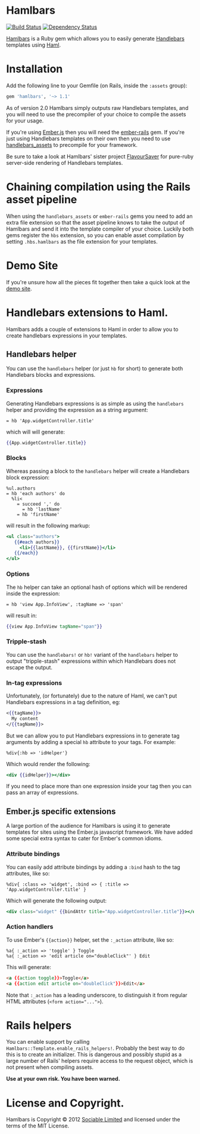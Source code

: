 # Hamlbars

[![Build Status](https://secure.travis-ci.org/jamesotron/hamlbars.png?branch=master)](http://travis-ci.org/jamesotron/hamlbars)
[![Dependency Status](https://gemnasium.com/jamesotron/hamlbars.png)](https://gemnasium.com/jamesotron/hamlbars)

[Hamlbars](https://github.com/jamesotron/hamlbars) is a Ruby gem which allows
you to easily generate [Handlebars](http://handlebarsjs.com) templates using
[Haml](http://www.haml-lang.com).

# Installation

Add the following line to your Gemfile (on Rails, inside the `:assets` group):

```ruby
gem 'hamlbars', '~> 1.1'
```

As of version 2.0 Hamlbars simply outputs raw Handlebars templates, and you will need to 
use the precompiler of your choice to compile the assets for your usage.

If you're using [Ember.js](http://emberjs.com) then you will need the 
[ember-rails](http://rubygems.org/gems/ember-rails) gem. If you're just using
Handlebars templates on their own then you need to use 
[handlebars_assets](http://rubygems.org/gems/handlebars_assets) to precompile
for your framework.

Be sure to take a look at Hamlbars' sister project 
[FlavourSaver](http://rubygems.org/gems/flavour_saver) for pure-ruby server-side
rendering of Handlebars templates.

# Chaining compilation using the Rails asset pipeline

When using the `handlebars_assets` or `ember-rails` gems you need to add an 
extra file extension so that the asset pipeline knows to take the output of
Hamlbars and send it into the template compiler of your choice.  Luckily
both gems register the `hbs` extension, so you can enable asset compilation
by setting `.hbs.hamlbars` as the file extension for your templates.

# Demo Site

If you're unsure how all the pieces fit together then take a quick look at the
[demo site](http://hamlbars-demo.herokuapp.com/).

# Handlebars extensions to Haml.

Hamlbars adds a couple of extensions to Haml in order to allow you to create
handlebars expressions in your templates.

## Handlebars helper

You can use the `handlebars` helper (or just `hb` for short) to generate both
Handlebars blocks and expressions.

### Expressions

Generating Handlebars expressions is as simple as using the `handlebars` helper
and providing the expression as a string argument:

```haml
= hb 'App.widgetController.title'
```

which will will generate:

```handlebars
{{App.widgetController.title}}
```

### Blocks

Whereas passing a block to the `handlebars` helper will create a Handlebars
block expression:

```haml
%ul.authors
= hb 'each authors' do
  %li<
    = succeed ',' do
      = hb 'lastName'
    = hb 'firstName'
```

will result in the following markup:

```handlebars
<ul class="authors">
   {{#each authors}}
     <li>{{lastName}}, {{firstName}}</li>
   {{/each}}
</ul>
```

### Options

The `hb` helper can take an optional hash of options which will be rendered
inside the expression:

```haml
= hb 'view App.InfoView', :tagName => 'span'
```

will result in:

```handlebars
{{view App.InfoView tagName="span"}}
```

### Tripple-stash

You can use the `handlebars!` or `hb!` variant of the `handlebars` helper to
output "tripple-stash" expressions within which Handlebars does not escape the
output.

### In-tag expressions

Unfortunately, (or fortunately) due to the nature of Haml, we can't put Handlebars
expressions in a tag definition, eg:

```handlebars
<{{tagName}}>
  My content
</{{tagName}}>
```

But we can allow you to put Handlebars expressions in to generate tag arguments by
adding a special `hb` attribute to your tags. For example:

```haml
%div{:hb => 'idHelper'}
```

Which would render the following:

```handlebars
<div {{idHelper}}></div>
```

If you need to place more than one expression inside your tag then you can pass an array
of expressions.


## Ember.js specific extensions

A large portion of the audience for Hamlbars is using it to generate templates for sites
using the Ember.js javascript framework.  We have added some special extra syntax to
cater for Ember's common idioms.

### Attribute bindings

You can easily add attribute bindings by adding a `:bind` hash to the tag
attributes, like so:

```haml
%div{ :class => 'widget', :bind => { :title => 'App.widgetController.title' }
```

Which will generate the following output:

```handlebars
<div class="widget" {{bindAttr title="App.widgetController.title"}}></div>
```

### Action handlers

To use Ember's `{{action}}` helper, set the `:_action` attribute, like so:

```haml
%a{ :_action => 'toggle' } Toggle
%a{ :_action => 'edit article on="doubleClick"' } Edit
```

This will generate:

```html
<a {{action toggle}}>Toggle</a>
<a {{action edit article on="doubleClick"}}>Edit</a>
```

Note that `:_action` has a leading underscore, to distinguish it from regular
HTML attributes (`<form action="...">`).

# Rails helpers

You can enable support by calling `Hamlbars::Template.enable_rails_helpers!`.
Probably the best way to do this is to create an initializer.  This is
dangerous and possibly stupid as a large number of Rails' helpers require
access to the request object, which is not present when compiling assets.

**Use at your own risk. You have been warned.**

# License and Copyright.

Hamlbars is Copyright &copy; 2012 [Sociable Limited](http://sociable.co.nz/)
and licensed under the terms of the MIT License.
